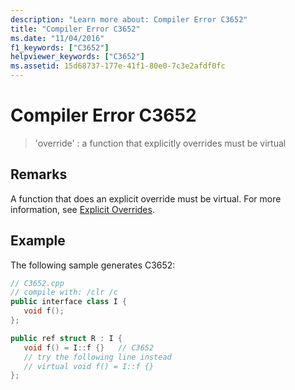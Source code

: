 ```yaml
---
description: "Learn more about: Compiler Error C3652"
title: "Compiler Error C3652"
ms.date: "11/04/2016"
f1_keywords: ["C3652"]
helpviewer_keywords: ["C3652"]
ms.assetid: 15d68737-177e-41f1-80e0-7c3e2afdf0fc
---
```

# Compiler Error C3652

> 'override' : a function that explicitly overrides must be virtual

## Remarks

A function that does an explicit override must be virtual. For more information, see [Explicit Overrides](../../extensions/explicit-overrides-cpp-component-extensions.md).

## Example

The following sample generates C3652:

```cpp
// C3652.cpp
// compile with: /clr /c
public interface class I {
   void f();
};

public ref struct R : I {
   void f() = I::f {}   // C3652
   // try the following line instead
   // virtual void f() = I::f {}
};
```

